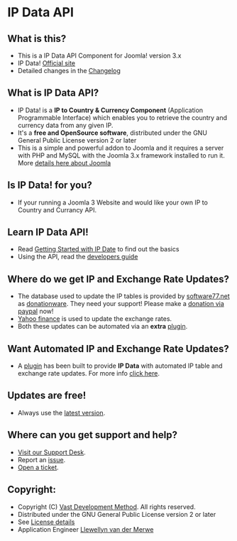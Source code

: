 IP Data API
====================

What is this?
---------------------
* This is a IP Data API Component for Joomla! version 3.x
* IP Data! [Official site](https://www.vdm.io/joomla/item/ip-data)
* Detailed changes in the [Changelog](https://github.com/namibia/ipdata-joomla-3-component/commits/master)

What is IP Data API?
---------------------
* IP Data! is a **IP to Country & Currency Component** (Application Programmable Interface) which enables you to retrieve the country and currency data from any given IP.
* It's a **free and OpenSource software**, distributed under the GNU General Public License version 2 or later
* This is a simple and powerful addon to Joomla and it requires a server with PHP and MySQL with the Joomla 3.x framework installed to run it.
More [details here about Joomla](http://www.joomla.org/about-joomla.html)

Is IP Data! for you?
---------------------
* If your running a Joomla 3 Website and would like your own IP to Country and Currancy API.

Learn IP Data API!
---------------------
* Read [Getting Started with IP Date](http://www.vdm.io/access/knowledgebase/39/IP-Data) to find out the basics
* Using the API, read the [developers guide](http://www.vdm.io/access/knowledgebase/225/The-IP-Data-API-Documentation.html)

Where do we get IP and Exchange Rate Updates?
---------------------
* The database used to update the IP tables is provided by [software77.net](http://software77.net/geo-ip/) as [donationware](http://software77.net/geo-ip/?license). They need your support! Please make a [donation via paypal](https://www.paypal.com/cgi-bin/webscr?cmd=_s-xclick&hosted_button_id=3HKM8N5XXUHV6) now!
* [Yahoo finance](http://finance.yahoo.com/currency-converter/) is used to update the exchange rates.
* Both these updates can be automated via an **extra** [plugin](https://www.vdm.io/joomla/item/ip-data-update-cron).

Want Automated IP and Exchange Rate Updates?
---------------------
* A [plugin](https://www.vdm.io/joomla/item/ip-data-update-cron) has been built to provide **IP Data** with automated IP table and exchange rate updates. For more info [click here](https://www.vdm.io/joomla/item/ip-data-update-cron).

Updates are free!
---------------------
* Always use the [latest version](https://github.com/namibia/ipdata-joomla-3-component/zipball/master/).

Where can you get support and help?
---------------------
* [Visit our Support Desk](https://www.vdm.io/support).
* Report an [issue](https://github.com/namibia/ipdata-joomla-3-component/issues).
* [Open a ticket](https://www.vdm.io/access/submitticket.php?step=2&deptid=2).

Copyright:
---------------------
* Copyright (C) [Vast Development Method](https://www.vdm.io). All rights reserved. 
* Distributed under the GNU General Public License version 2 or later
* See [License details](https://www.vdm.io/gnu-gpl)
* Application Engineer [Llewellyn van der Merwe](http://careers.stackoverflow.com/llewellyn)
